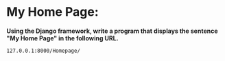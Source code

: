 # My Home Page:

**Using the Django framework, write a program that displays the sentence "My Home Page" in the following URL.**
```
127.0.0.1:8000/Homepage/
```
